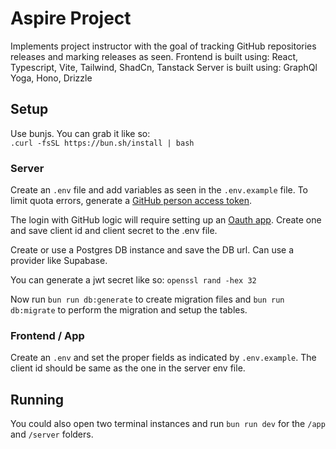 # Aspire Project

Implements project instructor with the goal of tracking GitHub repositories releases and marking releases as seen.
Frontend is built using: React, Typescript, Vite, Tailwind, ShadCn, Tanstack
Server is built using: GraphQl Yoga, Hono, Drizzle

## Setup

Use bunjs. You can grab it like so:  
`.curl -fsSL https://bun.sh/install | bash`

### Server

Create an `.env` file and add variables as seen in the `.env.example` file. To limit quota errors, generate a [GitHub person access token](https://docs.github.com/en/authentication/keeping-your-account-and-data-secure/managing-your-personal-access-tokens#creating-a-fine-grained-personal-access-token).

The login with GitHub logic will require setting up an [Oauth app](https://docs.github.com/en/apps/oauth-apps/building-oauth-apps/creating-an-oauth-app). Create one and save client id and client secret to the .env file.

Create or use a Postgres DB instance and save the DB url. Can use a provider like Supabase.

You can generate a jwt secret like so: `openssl rand -hex 32`

Now run `bun run db:generate` to create migration files and `bun run db:migrate` to perform the migration and setup the tables.

### Frontend / App

Create an `.env` and set the proper fields as indicated by `.env.example`.
The client id should be same as the one in the server env file.

## Running

You could also open two terminal instances and run `bun run dev` for the `/app` and `/server` folders.
